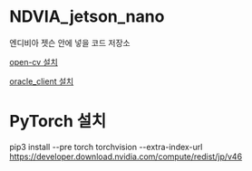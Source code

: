 # NDVIA_jetson_nano
엔디비아 젯슨 안에 넣을 코드 저장소

[open-cv 설치](https://chatgpt.com/share/f252757f-8777-40dd-a4a3-e9dc64f2e536)

[oracle_client 설치]([https://chatgpt.com/share/e7f8e37e-515f-44e9-8dd2-bd4680e6d02c](https://m.blog.naver.com/pino93/222103581460))

# PyTorch 설치
pip3 install --pre torch torchvision --extra-index-url https://developer.download.nvidia.com/compute/redist/jp/v46
